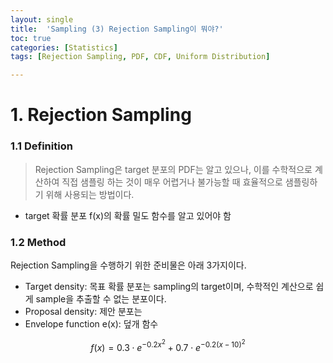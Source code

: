 ```yaml
---
layout: single
title:  'Sampling (3) Rejection Sampling이 뭐야?'
toc: true
categories: [Statistics]
tags: [Rejection Sampling, PDF, CDF, Uniform Distribution]

---
```





# 1. Rejection Sampling

### 1.1 Definition

> Rejection Sampling은 target 분포의 PDF는 알고 있으나, 이를 수학적으로 계산하여 직접 샘플링 하는 것이 매우 어렵거나 불가능할 때 효율적으로 샘플링하기 위해 사용되는 방법이다.

- target 확률 분포 f(x)의 확률 밀도 함수를 알고 있어야 함

### 1.2 Method

Rejection Sampling을 수행하기 위한 준비물은 아래 3가지이다.

- Target density: 목표 확률 분포는 sampling의 target이며, 수학적인 계산으로 쉽게 sample을 추출할 수 없는 분포이다. 
- Proposal density: 제안 분포는 
- Envelope function e(x): 덮개 함수

$$
f(x) = 0.3 \cdot e^{-0.2 x^2} + 0.7 \cdot e^{-0.2(x - 10)^2}
$$
